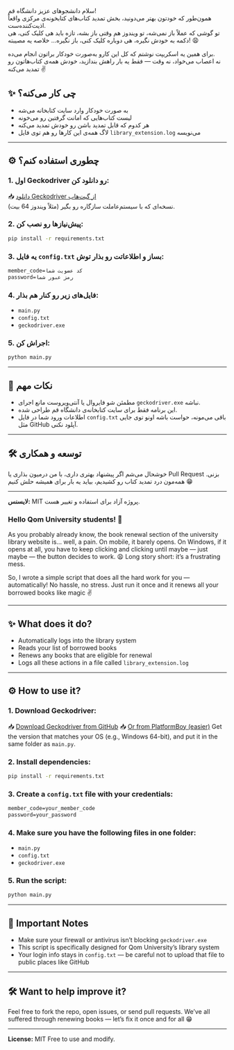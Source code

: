 
سلام دانشجوهای عزیز دانشگاه قم!  
همون‌طور که خودتون بهتر می‌دونید، بخش تمدید کتاب‌های کتابخونه‌ی مرکزی واقعاً اذیت‌کننده‌ست.  
تو گوشی که عملاً باز نمی‌شه، تو ویندوز هم وقتی باز بشه، تازه باید هی کلیک کنی، هی دکمه به خودش نگیره، هی دوباره کلیک کنی، باز نگیره... خلاصه یه مصیبته! 😩

برای همین یه اسکریپت نوشتم که کل این کارو به‌صورت خودکار براتون انجام می‌ده.  
نه اعصاب می‌خواد، نه وقت — فقط یه بار راهش بندازید، خودش همه‌ی کتاب‌هاتون رو تمدید می‌کنه ✌️


## ✨ چی کار می‌کنه؟
- به صورت خودکار وارد سایت کتابخانه می‌شه
- لیست کتاب‌هایی که امانت گرفتین رو می‌خونه
- هر کدوم که قابل تمدید باشن رو خودش تمدید می‌کنه
- لاگ همه‌ی این کارها رو هم توی فایل `library_extension.log` می‌نویسه

---

## ⚙️ چطوری استفاده کنم؟

### 1. اول Geckodriver رو دانلود کن:
📥 [دانلود Geckodriver از گیت‌هاب](https://github.com/mozilla/geckodriver/releases)  
نسخه‌ای که با سیستم‌عاملت سازگاره رو بگیر (مثلاً ویندوز 64 بیت).

### 2. پیش‌نیازها رو نصب کن:
```bash
pip install -r requirements.txt
````

### 3. یه فایل `config.txt` بساز و اطلاعاتت رو بذار توش:

```txt
member_code=کد عضویت شما
password=رمز عبور شما
```

### 4. فایل‌های زیر رو کنار هم بذار:

* `main.py`
* `config.txt`
* `geckodriver.exe`

### 5. اجراش کن:

```bash
python main.py
```

---

## 📝 نکات مهم

* مطمئن شو فایروال یا آنتی‌ویروست مانع اجرای `geckodriver.exe` نباشه.
* این برنامه فقط برای سایت کتابخانه‌ی دانشگاه قم طراحی شده.
* اطلاعات ورود شما در فایل `config.txt` باقی می‌مونه، حواست باشه اونو توی جایی مثل GitHub آپلود نکنی.

---

## 🛠 توسعه و همکاری

خوشحال می‌شم اگر پیشنهاد بهتری داری، با من درمیون بذاری یا Pull Request بزنی.
همه‌مون درد تمدید کتاب رو کشیدیم، بیاید یه بار برای همیشه حلش کنیم 😁

---

**لایسنس:** MIT
پروژه آزاد برای استفاده و تغییر هست.



### Hello Qom University students! 👋

As you probably already know, the book renewal section of the university library website is... well, a pain.
On mobile, it barely opens. On Windows, if it opens at all, you have to keep clicking and clicking until maybe — just maybe — the button decides to work. 😩
Long story short: it’s a frustrating mess.

So, I wrote a simple script that does all the hard work for you — automatically!
No hassle, no stress. Just run it once and it renews all your borrowed books like magic ✌️

---

## ✨ What does it do?

* Automatically logs into the library system
* Reads your list of borrowed books
* Renews any books that are eligible for renewal
* Logs all these actions in a file called `library_extension.log`

---

## ⚙️ How to use it?

### 1. Download Geckodriver:

📥 [Download Geckodriver from GitHub](https://github.com/mozilla/geckodriver/releases)
📥 [Or from PlatformBoy (easier)](https://platformboy.com/firefox-webdriver/)
Get the version that matches your OS (e.g., Windows 64-bit), and put it in the same folder as `main.py`.

### 2. Install dependencies:

```bash
pip install -r requirements.txt
```

### 3. Create a `config.txt` file with your credentials:

```txt
member_code=your_member_code
password=your_password
```

### 4. Make sure you have the following files in one folder:

* `main.py`
* `config.txt`
* `geckodriver.exe`

### 5. Run the script:

```bash
python main.py
```

---

## 📝 Important Notes

* Make sure your firewall or antivirus isn’t blocking `geckodriver.exe`
* This script is specifically designed for Qom University’s library system
* Your login info stays in `config.txt` — be careful not to upload that file to public places like GitHub

---

## 🛠 Want to help improve it?

Feel free to fork the repo, open issues, or send pull requests.
We’ve all suffered through renewing books — let’s fix it once and for all 😁

---

**License:** MIT
Free to use and modify.

